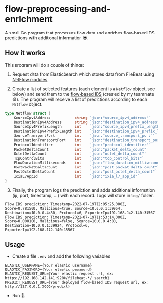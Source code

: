 # flow-preprocessing-and-enrichment

A small Go program that processes flow data and enriches flow-based IDS predictions with additional information 😎.

## How it works

This program will do a couple of things:

1. Request data from ElasticSearch which stores data from FileBeat using [NetFlow modules](https://www.elastic.co/guide/en/beats/filebeat/current/filebeat-module-netflow.html).

2. Create a list of selected features (each element is a `Netflow` object, see below) and send them to the [flow-based IDS](https://github.com/thihuynhdotexe/flow-based-IDS) (created by my teammate 😁). The program will receive a list of predictions according to each `Netflow` object.

```go
type Netflow struct {
	SourceIpv4Address           string `json:"source_ipv4_address"`
	DestinationIpv4Address      string `json:"destination_ipv4_address"`
	SourceIpv4PrefixLength      int    `json:"source_ipv4_prefix_length"`
	DestinationIpv4PrefixLength int    `json:"destination_ipv4_prefix_length"`
	SourceTransportPort         int    `json:"source_transport_port"`
	DestinationTransportPort    int    `json:"destination_transport_port"`
	ProtocolIdentifier          int    `json:"protocol_identifier"`
	PacketDeltaCount            int    `json:"packet_delta_count"`
	OctetDeltaCount             int    `json:"octet_delta_count"`
	TcpControlBits              int    `json:"tcp_control_bits"`
	FlowDurationMilliseconds    int    `json:"flow_duration_milliseconds"`
	PostPacketDeltaCount        int    `json:"post_packet_delta_count"`
	PostOctetDeltaCount         int    `json:"post_octet_delta_count"`
	IxiaL7AppId                 int    `json:"ixia_l7_app_id"`
}
```

3. Finally, the program logs the prediction and adds additional information (ip, port, timestamp, ...) with each record. Logs will store in `log/` folder.

```log
Flow IDS prediction: Timestamp=2022-07-19T12:05:25.000Z, Score=0.781500, Malicious=true, Source=10.0.0.1:39954, Destination=10.0.0.4:80, Protocol=6, ExporterIp=192.168.142.140:35567
Flow IDS prediction: Timestamp=2022-07-19T11:53:14.000Z, Score=0.000100, Malicious=false, Source=10.0.0.4:80, Destination=10.0.0.1:39924, Protocol=6, ExporterIp=192.168.142.140:35567
```

## Usage

- Create a file `.env` and add the following variables

```
ELASTIC_USERNAME={Your elastic username}
ELASTIC_PASSWORD={Your elastic password}
ELASTIC_REQUEST_URL={Your elastic request url, ex: https://192.168.142.141:9200/filebeat-*/_search}
PREDICT_REQUEST_URL={Your deployed flow-based IDS request url, ex: http://127.0.0.1:5000/predict}
```

- Run 🎉.
